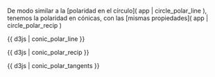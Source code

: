 De modo similar a la [polaridad en el círculo]( app | circle_polar_line ), tenemos la polaridad en cónicas, con las [mismas propiedades]( app | circle_polar_recip )

{{ d3js | conic_polar_line }}

{{ d3js | conic_polar_recip }}

{{ d3js | conic_polar_tangents }}